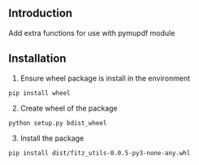 ## Introduction
Add extra functions for use with pymupdf module

## Installation
1. Ensure wheel package is install in the environment
```
pip install wheel
```
2. Create wheel of the package
```
python setup.py bdist_wheel
```
3. Install the package
```
pip install dist/fitz_utils-0.0.5-py3-none-any.whl
```